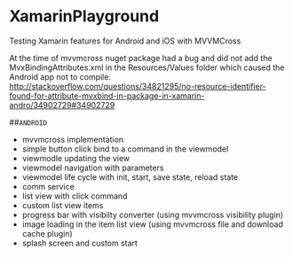 # XamarinPlayground

Testing Xamarin features for Android and iOS with MVVMCross

At the time of mvvmcross nuget package had a bug and did not add the MvxBindingAttributes.xml in the Resources/Values folder which caused the Android app not to compile. http://stackoverflow.com/questions/34821295/no-resource-identifier-found-for-attribute-mvxbind-in-package-in-xamarin-andro/34902729#34902729

##`ANDROID`
  * mvvmcross implementation
  * simple button click bind to a command in the viewmodel
  * viewmodle updating the view
  * viewmodel navigation with parameters
  * viewmodel life cycle with init, start, save state, reload state
  * comm service
  * list view with click command
  * custom list view items
  * progress bar with visibilty converter (using mvvmcross visibility plugin)
  * image loading in the item list view (using mvvmcross file and download cache plugin)
  * splash screen and custom start
